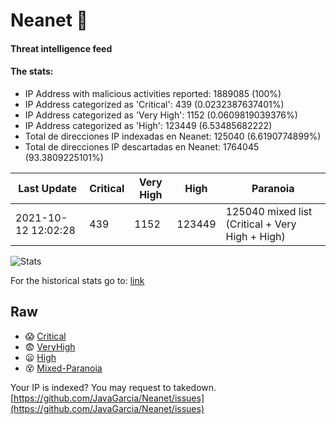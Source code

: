 # Neanet :hocho:
#### Threat intelligence feed
#### The stats:

- IP Address with malicious activities reported: 1889085 (100%)
- IP Address categorized as 'Critical':  439 (0.0232387637401%)
- IP Address categorized as 'Very High':  1152 (0.0609819039376%)
- IP Address categorized as 'High':  123449 (6.53485682222)
- Total de direcciones IP indexadas en Neanet:  125040 (6.6190774899%)
- Total de direcciones IP descartadas en Neanet:  1764045 (93.3809225101%)

| Last Update | Critical | Very High | High | Paranoia |
| --- | --- | --- | --- | --- |
| 2021-10-12 12:02:28 | 439 | 1152 | 123449 | 125040 mixed list (Critical + Very High + High)|

![Stats](https://docs.google.com/spreadsheets/d/e/2PACX-1vSnaNMIXVabIpDJjufMlzH7poXnshF3mgd8Is1g9ytUEzVsP5my4Trn8f-xkoLLQ38xpL3HtmUexLo6/pubchart?oid=501124687&format=image)

For the historical stats go to: [link](/stats.csv)
## Raw
- :scream: [Critical](https://raw.githubusercontent.com/JavaGarcia/Neanet/master/blacklists/neanet_critical.txt)
- :fearful: [VeryHigh](https://raw.githubusercontent.com/JavaGarcia/Neanet/master/blacklists/neanet_veryHigh.txtt)
- :frowning: [High](https://raw.githubusercontent.com/JavaGarcia/Neanet/master/blacklists/neanet_high.txt)
- :dizzy_face: [Mixed-Paranoia](https://raw.githubusercontent.com/JavaGarcia/Neanet/master/blacklists/neanet_all.txt)


Your IP is indexed? You may request to takedown. [https://github.com/JavaGarcia/Neanet/issues](https://github.com/JavaGarcia/Neanet/issues)
































































































































































































































































































































































































































































































































































































































































































































































































































































































































































































































































































































































































































































































































































































































































































































































































































































































































































































































































































































































































































































































































































































































































































































































































































































































































































































































































































































































































































































































































































































































































































































































































































































































































































































































































































































































































































































































































































































































































































































































































































































































































































































































































































































































































































































































































































































































































































































































































































































































































































































































































































































































































































































































































































































































































































































































































































































































































































































































































































































































































































































































































































































































































































































































































































































































































































































































































































































































































































































































































































































































































































































































































































































































































































































































































































































































































































































































































































































































































































































































































































































































































































































































































































































































































































































































































































































































































































































































































































































































































































































































































































































































































































































































































































































































































































































































































































